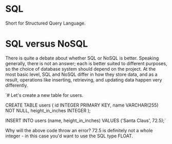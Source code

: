 # SQL

Short for Structured Query Language.

# SQL versus NoSQL

There is quite a debate about whether SQL or NoSQL is better. Speaking generally, there is not an answer; each is better suited to different purposes, so the choice of database system should depend on the project. At the most basic level, SQL and NoSQL differ in how they store data, and as a result, operations like inserting, retrieving, and updating data happen very differently.


`# Let's create a new table for users.

CREATE TABLE users (
  id INTEGER PRIMARY KEY,
  name VARCHAR(255) NOT NULL,
  height_in_inches INTEGER
);

INSERT INTO
  users (name, height_in_inches)
VALUES
  ('Santa Claus', 72.5);`

Why will the above code throw an error? 72.5 is definitely not a whole integer - in this case you'd want to use the SQL type FLOAT.
